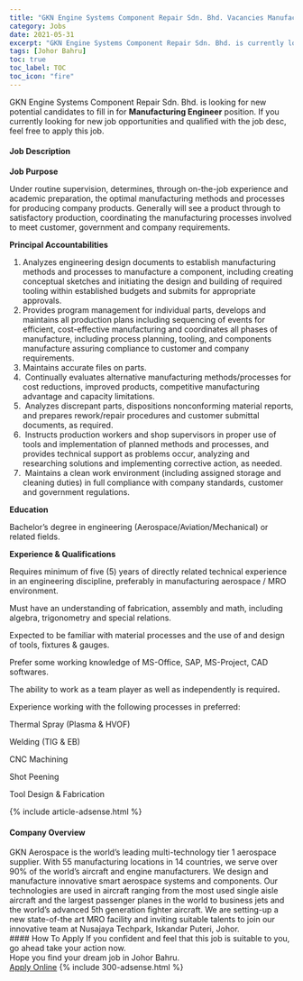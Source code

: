 ```yaml
---
title: "GKN Engine Systems Component Repair Sdn. Bhd. Vacancies Manufacturing Engineer" 
category: Jobs 
date: 2021-05-31 
excerpt: "GKN Engine Systems Component Repair Sdn. Bhd. is currently looking for suitable person to fill in the Manufacturing Engineer which based in Johor Bahru" 
tags: [Johor Bahru] 
toc: true 
toc_label: TOC 
toc_icon: "fire" 
--- 
```


<p>GKN Engine Systems Component Repair Sdn. Bhd. is looking for new potential candidates to fill in for <b>Manufacturing Engineer</b> position. If you currently looking for new job opportunities and qualified with the job desc, feel free to apply this job.
</p><div><div><h4>Job Description</h4></div><div><div><span><div><p><strong>Job Purpose</strong></p><p>Under routine supervision, determines, through on-the-job experience and academic preparation, the optimal manufacturing methods and processes for producing company products.&#160;Generally will see a product through to satisfactory production, coordinating the manufacturing processes involved to meet customer, government and company requirements.</p><p><strong>Principal Accountabilities</strong></p><ol><li>Analyzes engineering design documents to establish manufacturing methods and processes to manufacture a component, including creating conceptual sketches and initiating the design and building of required tooling within established budgets and submits for appropriate approvals.</li><li>Provides program management for individual parts, develops and maintains all production plans including sequencing of events for efficient, cost-effective manufacturing and coordinates all phases of manufacture, including process planning, tooling, and components manufacture assuring compliance to customer and company requirements.</li><li>Maintains accurate files on parts.</li><li>&#160;Continually evaluates alternative manufacturing methods/processes for cost reductions, improved products, competitive manufacturing advantage and capacity limitations.</li><li>&#160;Analyzes discrepant parts, dispositions nonconforming material reports, and prepares rework/repair procedures and customer submittal documents, as required.</li><li>&#160;Instructs production workers and shop supervisors in proper use of tools and implementation of planned methods and processes, and provides technical support as problems occur, analyzing and researching solutions and implementing corrective action, as needed.</li><li>&#160;Maintains a clean work environment (including assigned storage and cleaning duties) in full compliance with company standards, customer and government regulations.</li></ol><p><strong>Education</strong></p><p>Bachelor&#8217;s degree in engineering (Aerospace/Aviation/Mechanical) or related fields.</p><p><strong>Experience &amp; Qualifications</strong></p><p>Requires minimum of five (5) years of directly related technical experience in an engineering discipline, preferably in manufacturing aerospace / MRO environment.&#160;</p><p>Must have an understanding of fabrication, assembly and&#160;math, including algebra, trigonometry and special relations.</p><p>Expected to be familiar with material processes and the use of and design of tools, fixtures &amp; gauges.&#160;</p><p>Prefer some working knowledge of MS-Office, SAP, MS-Project, CAD softwares.</p><p>The ability to work as a team player as well as independently is required<strong>.</strong></p><p>Experience working with the following processes in preferred:</p><p>Thermal Spray (Plasma &amp; HVOF)</p><p>Welding (TIG &amp; EB)</p><p>CNC Machining</p><p>Shot Peening</p><p>Tool Design &amp; Fabrication</p></div></span></div></div></div> 
{% include article-adsense.html %} 
<div><div><h4>Company Overview</h4></div><div><div><span><div><div>
<div>GKN Aerospace is the world&#8217;s leading multi-technology tier 1 aerospace supplier. With 55 manufacturing locations in 14 countries, we serve over 90% of the world&#8217;s aircraft and engine manufacturers. We design and manufacture innovative smart aerospace systems and components. Our technologies are used in aircraft ranging from the most used single aisle aircraft and the largest passenger planes in the world to business jets and the world&#8217;s advanced 5th generation fighter aircraft. We are setting-up a new state-of-the art MRO facility and inviting suitable talents to join our innovative team at Nusajaya Techpark, Iskandar Puteri, Johor.</div>
</div></div></span></div></div></div> 
#### How To Apply 
If you confident and feel that this job is suitable to you, go ahead take your action now. <br/> 
Hope you find your dream job in Johor Bahru. <br/> 
<a href="https://www.jobstreet.com.my/en/job/manufacturing-engineer-4578912?jobId=jobstreet-my-job-4578912&" class="btn btn--info" target="_blank" rel="nofollow noopenner">Apply Online</a> 
{% include 300-adsense.html %} 